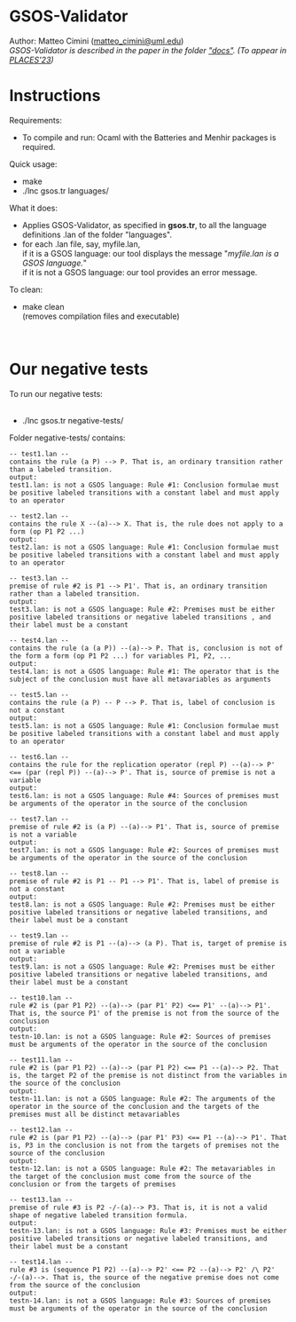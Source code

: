 # GSOS-Validator

Author: Matteo Cimini (matteo_cimini@uml.edu)
<br />
<i>GSOS-Validator is described in the paper in the folder <a href="docs/">"docs"</a>. (To appear in <a href="https://places-workshop.github.io/2023/">PLACES'23</a>)
</i>
<br />

# <a name="instructions"></a>Instructions 

Requirements: 
<br />
<ul>
<li> To compile and run: Ocaml with the Batteries and Menhir packages is required.
</ul>

Quick usage: 
<br />
<ul>
<li> make 
<li> ./lnc gsos.tr languages/
</ul>

What it does:  <br />
<ul>
<li> Applies GSOS-Validator, as specified in <b>gsos.tr</b>, to all the language definitions .lan of the folder "languages". 
<li> for each .lan file, say, myfile.lan, 
	<br /> if it is a GSOS language: our tool displays the message "<i>myfile.lan is a GSOS language.</i>"
	<br /> if it is not a GSOS language: our tool provides an error message. 
</ul>

To clean: <br />
<ul>
<li> make clean 
	<br /> (removes compilation files and executable) 
</ul>
<br />



# <a name="negative"></a>Our negative tests 

To run our negative tests:  
<br />
<ul>
<li> ./lnc gsos.tr negative-tests/ 
</ul> 

Folder negative-tests/ contains: 

```
-- test1.lan -- 
contains the rule (a P) --> P. That is, an ordinary transition rather than a labeled transition.
output: 
test1.lan: is not a GSOS language: Rule #1: Conclusion formulae must be positive labeled transitions with a constant label and must apply to an operator

-- test2.lan -- 
contains the rule X --(a)--> X. That is, the rule does not apply to a form (op P1 P2 ...)
output: 
test2.lan: is not a GSOS language: Rule #1: Conclusion formulae must be positive labeled transitions with a constant label and must apply to an operator

-- test3.lan -- 
premise of rule #2 is P1 --> P1'. That is, an ordinary transition rather than a labeled transition.
output: 
test3.lan: is not a GSOS language: Rule #2: Premises must be either positive labeled transitions or negative labeled transitions , and their label must be a constant

-- test4.lan -- 
contains the rule (a (a P)) --(a)--> P. That is, conclusion is not of the form a form (op P1 P2 ...) for variables P1, P2, ... 
output: 
test4.lan: is not a GSOS language: Rule #1: The operator that is the subject of the conclusion must have all metavariables as arguments

-- test5.lan -- 
contains the rule (a P) -- P --> P. That is, label of conclusion is not a constant
output: 
test5.lan: is not a GSOS language: Rule #1: Conclusion formulae must be positive labeled transitions with a constant label and must apply to an operator

-- test6.lan -- 
contains the rule for the replication operator (repl P) --(a)--> P' <== (par (repl P)) --(a)--> P'. That is, source of premise is not a variable
output: 
test6.lan: is not a GSOS language: Rule #4: Sources of premises must be arguments of the operator in the source of the conclusion

-- test7.lan -- 
premise of rule #2 is (a P) --(a)--> P1'. That is, source of premise is not a variable
output: 
test7.lan: is not a GSOS language: Rule #2: Sources of premises must be arguments of the operator in the source of the conclusion

-- test8.lan -- 
premise of rule #2 is P1 -- P1 --> P1'. That is, label of premise is not a constant
output: 
test8.lan: is not a GSOS language: Rule #2: Premises must be either positive labeled transitions or negative labeled transitions, and their label must be a constant

-- test9.lan -- 
premise of rule #2 is P1 --(a)--> (a P). That is, target of premise is not a variable
output: 
test9.lan: is not a GSOS language: Rule #2: Premises must be either positive labeled transitions or negative labeled transitions, and their label must be a constant

-- test10.lan -- 
rule #2 is (par P1 P2) --(a)--> (par P1' P2) <== P1' --(a)--> P1'. That is, the source P1' of the premise is not from the source of the conclusion
output:
testn-10.lan: is not a GSOS language: Rule #2: Sources of premises must be arguments of the operator in the source of the conclusion

-- test11.lan -- 
rule #2 is (par P1 P2) --(a)--> (par P1 P2) <== P1 --(a)--> P2. That is, the target P2 of the premise is not distinct from the variables in the source of the conclusion 
output:
testn-11.lan: is not a GSOS language: Rule #2: The arguments of the operator in the source of the conclusion and the targets of the premises must all be distinct metavariables

-- test12.lan -- 
rule #2 is (par P1 P2) --(a)--> (par P1' P3) <== P1 --(a)--> P1'. That is, P3 in the conclusion is not from the targets of premises not the source of the conclusion 
output:
testn-12.lan: is not a GSOS language: Rule #2: The metavariables in the target of the conclusion must come from the source of the conclusion or from the targets of premises

-- test13.lan -- 
premise of rule #3 is P2 -/-(a)--> P3. That is, it is not a valid shape of negative labeled transition formula. 
output:
testn-13.lan: is not a GSOS language: Rule #3: Premises must be either positive labeled transitions or negative labeled transitions, and their label must be a constant

-- test14.lan -- 
rule #3 is (sequence P1 P2) --(a)--> P2' <== P2 --(a)--> P2' /\ P2' -/-(a)-->. That is, the source of the negative premise does not come from the source of the conclusion 
output:
testn-14.lan: is not a GSOS language: Rule #3: Sources of premises must be arguments of the operator in the source of the conclusion

```




